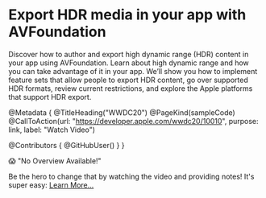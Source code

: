 # Export HDR media in your app with AVFoundation

Discover how to author and export high dynamic range (HDR) content in your app using AVFoundation. Learn about high dynamic range and how you can take advantage of it in your app. We’ll show you how to implement feature sets that allow people to export HDR content, go over supported HDR formats, review current restrictions, and explore the Apple platforms that support HDR export.

@Metadata {
   @TitleHeading("WWDC20")
   @PageKind(sampleCode)
   @CallToAction(url: "https://developer.apple.com/wwdc20/10010", purpose: link, label: "Watch Video")

   @Contributors {
      @GitHubUser(<replace this with your GitHub handle>)
   }
}

😱 "No Overview Available!"

Be the hero to change that by watching the video and providing notes! It's super easy:
 [Learn More…](https://wwdcnotes.github.io/WWDCNotes/documentation/wwdcnotes/contributing)
